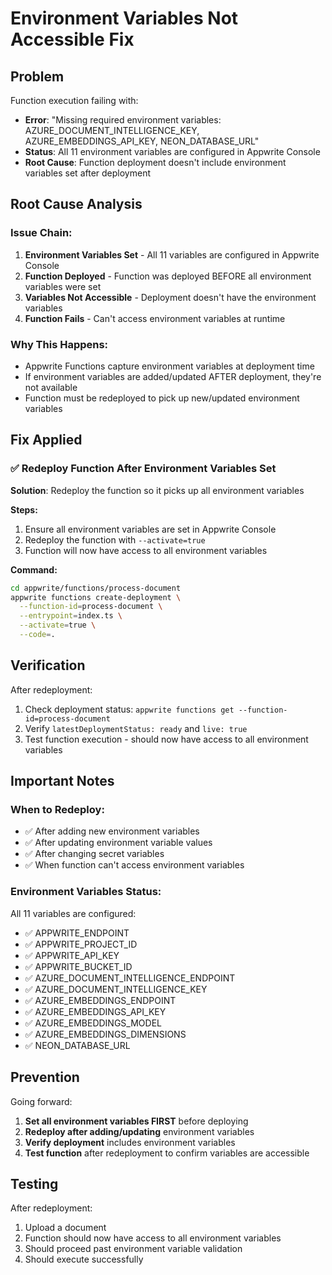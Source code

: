 # Environment Variables Not Accessible Fix

## Problem
Function execution failing with:
- **Error**: "Missing required environment variables: AZURE_DOCUMENT_INTELLIGENCE_KEY, AZURE_EMBEDDINGS_API_KEY, NEON_DATABASE_URL"
- **Status**: All 11 environment variables are configured in Appwrite Console
- **Root Cause**: Function deployment doesn't include environment variables set after deployment

## Root Cause Analysis

### Issue Chain:
1. **Environment Variables Set** - All 11 variables are configured in Appwrite Console
2. **Function Deployed** - Function was deployed BEFORE all environment variables were set
3. **Variables Not Accessible** - Deployment doesn't have the environment variables
4. **Function Fails** - Can't access environment variables at runtime

### Why This Happens:
- Appwrite Functions capture environment variables at deployment time
- If environment variables are added/updated AFTER deployment, they're not available
- Function must be redeployed to pick up new/updated environment variables

## Fix Applied

### ✅ Redeploy Function After Environment Variables Set
**Solution**: Redeploy the function so it picks up all environment variables

**Steps:**
1. Ensure all environment variables are set in Appwrite Console
2. Redeploy the function with `--activate=true`
3. Function will now have access to all environment variables

**Command:**
```bash
cd appwrite/functions/process-document
appwrite functions create-deployment \
  --function-id=process-document \
  --entrypoint=index.ts \
  --activate=true \
  --code=.
```

## Verification

After redeployment:
1. Check deployment status: `appwrite functions get --function-id=process-document`
2. Verify `latestDeploymentStatus: ready` and `live: true`
3. Test function execution - should now have access to all environment variables

## Important Notes

### When to Redeploy:
- ✅ After adding new environment variables
- ✅ After updating environment variable values
- ✅ After changing secret variables
- ✅ When function can't access environment variables

### Environment Variables Status:
All 11 variables are configured:
- ✅ APPWRITE_ENDPOINT
- ✅ APPWRITE_PROJECT_ID
- ✅ APPWRITE_API_KEY
- ✅ APPWRITE_BUCKET_ID
- ✅ AZURE_DOCUMENT_INTELLIGENCE_ENDPOINT
- ✅ AZURE_DOCUMENT_INTELLIGENCE_KEY
- ✅ AZURE_EMBEDDINGS_ENDPOINT
- ✅ AZURE_EMBEDDINGS_API_KEY
- ✅ AZURE_EMBEDDINGS_MODEL
- ✅ AZURE_EMBEDDINGS_DIMENSIONS
- ✅ NEON_DATABASE_URL

## Prevention

Going forward:
1. **Set all environment variables FIRST** before deploying
2. **Redeploy after adding/updating** environment variables
3. **Verify deployment** includes environment variables
4. **Test function** after redeployment to confirm variables are accessible

## Testing

After redeployment:
1. Upload a document
2. Function should now have access to all environment variables
3. Should proceed past environment variable validation
4. Should execute successfully

